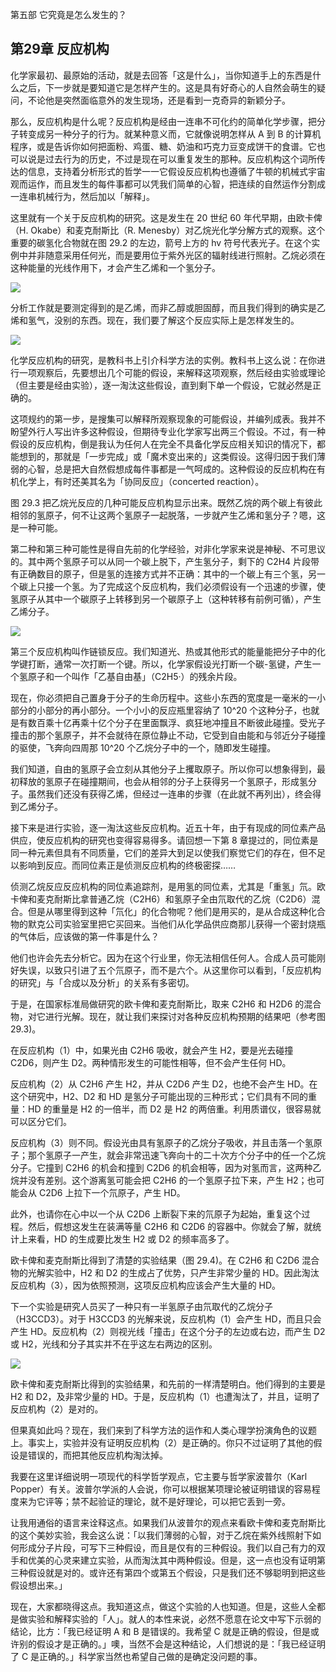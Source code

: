 第五部 它究竟是怎么发生的？

## 第29章 反应机构

化学家最初、最原始的活动，就是去回答「这是什么」，当你知道手上的东西是什么之后，下一步就是要知道它是怎样产生的。这是具有好奇心的人自然会萌生的疑问，不论他是突然面临意外的发生现场，还是看到一克奇异的新颖分子。

那么，反应机构是什么呢？反应机构是经由一连串不可化约的简单化学步骤，把分子转变成另一种分子的行为。就某种意义而，它就像说明怎样从 A 到 B 的计算机程序，或是告诉你如何把面粉、鸡蛋、糖、奶油和巧克力豆变成饼干的食谱。它也可以说是过去行为的历史，不过是现在可以重复发生的那种。反应机构这个词所传达的信息，支持着分析形式的哲学一一它假设反应机构也遵循了牛顿的机械式宇宙观而运作，而且发生的每件事都可以凭我们简单的心智，把连续的自然运作分割成一连串机械行为，然后加以「解释」。

这里就有一个关于反应机构的研究。这是发生在 20 世纪 60 年代早期，由欧卡俾（H. Okabe）和麦克耐斯比（R. Menesby）对乙烷光化学分解方式的观察。这个重要的碳氢化合物就在图 29.2 的左边，箭号上方的 hv 符号代表光子。在这个实例中并非随意采用任何光，而是要用位于紫外光区的辐射线进行照射。乙烷必须在这种能量的光线作用下，オ会产生乙烯和一个氢分子。

![](https://raw.githubusercontent.com/dalong0514/selfstudy/master/图片链接/化工书籍/2019459.PNG)

分析工作就是要测定得到的是乙烯，而非乙醇或胆固醇，而且我们得到的确实是乙烯和氢气，没别的东西。现在，我们要了解这个反应实际上是怎样发生的。

![](https://raw.githubusercontent.com/dalong0514/selfstudy/master/图片链接/化工书籍/2019460.PNG)

化学反应机构的研究，是教科书上引介科学方法的实例。教科书上这么说：在你进行一项观察后，先要想出几个可能的假设，来解释这项观察，然后经由实验或理论（但主要是经由实验），逐一淘汰这些假设，直到剩下单一个假设，它就必然是正确的。

这项规约的第一步，是搜集可以解释所观察现象的可能假设，并编列成表。我并不盼望外行人写出许多这种假设，但期待专业化学家写出两三个假设。不过，有一种假设的反应机构，倒是我认为任何人在完全不具备化学反应相关知识的情况下，都能想到的，那就是「一步完成」或「魔术变出来的」这类假设。这得归因于我们薄弱的心智，总是把大自然假想成每件事都是一气呵成的。这种假设的反应机构在有机化学上，有时还美其名为「协同反应」（concerted reaction）。

图 29.3 把乙烷光反应的几种可能反应机构显示出来。既然乙烷的两个碳上有彼此相邻的氢原子，何不让这两个氢原子一起脱落，一步就产生乙烯和氢分子？嗯，这是一种可能。

第二种和第三种可能性是得自先前的化学经验，对非化学家来说是神秘、不可思议的。其中两个氢原子可以从同一个碳上脱下，产生氢分子，剩下的 C2H4 片段带有正确数目的原子，但是氢的连接方式并不正确：其中的一个碳上有三个氢，另一个碳上只接一个氢。为了完成这个反应机构，我们必须假设有一个迅速的步骤，使氢原子从其中一个碳原子上转移到另一个碳原子上（这种转移有前例可循），产生乙烯分子。

![](https://raw.githubusercontent.com/dalong0514/selfstudy/master/图片链接/化工书籍/2019461.PNG)

第三个反应机构叫作链锁反应。我们知道光、热或其他形式的能量能把分子中的化学键打断，通常一次打断一个键。所以，化学家假设光打断一个碳-氢键，产生一个氢原子和一个叫作「乙基自由基」（C2H5·）的残余片段。

现在，你必须把自己置身于分子的生命历程中。这些小东西的宽度是一毫米的一小部分的小部分的再小部分。一个小小的反应瓶里容纳了 10^20 个这种分子，也就是有数百乘十亿再乘十亿个分子在里面飘浮、疯狂地冲撞且不断彼此碰撞。受光子撞击的那个氢原子，并不会就待在原位静止不动，它受到自由能和与邻近分子碰撞的驱使，飞奔向四周那 10^20 个乙烷分子中的一个，随即发生碰撞。

我们知道，自由的氢原子会立刻从其他分子上攫取原子。所以你可以想象得到，最初释放的氢原子在碰撞期间，也会从相邻的分子上获得另一个氢原子，形成氢分子。虽然我们还没有获得乙烯，但经过一连串的步骤（在此就不再列出），终会得到乙烯分子。

接下来是进行实验，逐一淘汰这些反应机构。近五十年，由于有现成的同位素产品供应，使反应机构的研究也变得容易得多。请回想一下第 8 章提过的，同位素是同一种元素但具有不同质量，它们的差异大到足以使我们察觉它们的存在，但不足以影响到反应。而同位素正是侦测反应机构的终极密探……

侦测乙烷反应反应机构的同位素追踪剂，是用氢的同位素，尤其是「重氢」氘。欧卡俾和麦克耐斯比拿普通乙烷（C2H6）和氢原子全由氘取代的乙烷（C2D6）混合。但是从哪里得到这种「氘化」的化合物呢？他们是用买的，是从合成这种化合物的默克公司实验室里把它买回来。当他们从化学品供应商那儿获得一个密封烧瓶的气体后，应该做的第一件事是什么？

他们也许会先去分析它。因为在这个行业里，你无法相信任何人。合成人员可能刚好失误，以致只引进了五个氘原子，而不是六个。从这里你可以看到，「反应机构的研究」与「合成以及分析」的关系有多密切。

于是，在国家标准局做研究的欧卡俾和麦克耐斯比，取来 C2H6 和 H2D6 的混合物，对它进行光解。现在，就让我们来探讨对各种反应机构预期的结果吧（参考图 29.3)。

在反应机构（1）中，如果光由 C2H6 吸收，就会产生 H2，要是光去碰撞 C2D6，则产生 D2。两种情形发生的可能性相等，但不会产生任何 HD。

反应机构（2）从 C2H6 产生 H2，并从 C2D6 产生 D2，也绝不会产生 HD。在这个研究中，H2、D2 和 HD 是氢分子可能出现的三种形式；它们具有不同的重量：HD 的重量是 H2 的一倍半，而 D2 是 H2 的两倍重。利用质谱仪，很容易就可以区分它们。

反应机构（3）则不同。假设光由具有氢原子的乙烷分子吸收，并且击落一个氢原子；那个氢原子一产生，就会非常迅速飞奔向十的二十次方个分子中的任一个乙烷分子。它撞到 C2H6 的机会和撞到 C2D6 的机会相等，因为对氢而言，这两种乙烷并没有差别。这个游离氢可能会把 C2H6 的一个氢原子拉下来，产生 H2；也可能会从 C2D6 上拉下一个氘原子，产生 HD。

此外，也请你在心中以一个从 C2D6 上断裂下来的氘原子为起始，重复这个过程。然后，假想这发生在装满等量 C2H6 和 C2D6 的容器中。你就会了解，就统计上来看，HD 的生成要比发生 H2 或 D2 的频率高多了。

欧卡俾和麦克耐斯比得到了清楚的实验结果（图 29.4)。在 C2H6 和 C2D6 混合物的光解实验中，H2 和 D2 的生成占了优势，只产生非常少量的 HD。因此淘汰反应机构（3），因为依照预测，这项反应机构应该会产生大量的 HD。

下一个实验是研究人员买了一种只有一半氢原子由氘取代的乙烷分子（H3CCD3）。对于 H3CCD3 的光解来说，反应机构（1）会产生 HD，而且只会产生 HD。反应机构（2）则视光线「撞击」在这个分子的左边或右边，而产生 D2 或 H2，光线和分子其实并不在乎这左右两边的区别。

![](https://raw.githubusercontent.com/dalong0514/selfstudy/master/图片链接/化工书籍/2019462.PNG)

欧卡俾和麦克耐斯比得到的实验结果，和先前的一样清楚明白。他们得到的主要是 H2 和 D2，及非常少量的 HD。于是，反应机构（1）也遭淘汰了，并且，证明了反应机构（2）是对的。

但果真如此吗？现在，我们来到了科学方法的运作和人类心理学扮演角色的议题上。事实上，实验并没有证明反应机构（2）是正确的。你只不过证明了其他的假设是错误的，而把其他反应机构淘汰掉。

我要在这里详细说明一项现代的科学哲学观点，它主要与哲学家波普尔（Karl Popper）有关。波普尔学派的人会说，你可以根据某项理论被证明错误的容易程度来为它评等；禁不起验证的理论，就不是好理论，可以把它丢到一旁。

让我用通俗的语言来诠释这点。如果我们从波普尔的观点来看欧卡俾和麦克耐斯比的这个美妙实验，我会这么说：「以我们薄弱的心智，对于乙烷在紫外线照射下如何形成分子片段，可写下三种假设，而且是仅有的三种假设。我们以自己有力的双手和优美的心灵来建立实验，从而淘汰其中两种假设。但是，这一点也没有证明第三种假设就是对的。或许还有第四个或第五个假设，只是我们还不够聪明到把这些假设想出来。」

现在，大家都晓得这点。我知道这点，做这个实验的人也知道。但是，这些人全都是做实验和解释实验的「人」。就人的本性来说，必然不愿意在论文中写下示弱的结论，比方：「我已经证明 A 和 B 是错误的。我希望 C 就是正确的假设，但是或许别的假设才是正确的。」噢，当然不会是这种结论，人们想说的是：「我已经证明了 C 是正确的。」科学家当然也希望自己做的是确定没问题的事。

